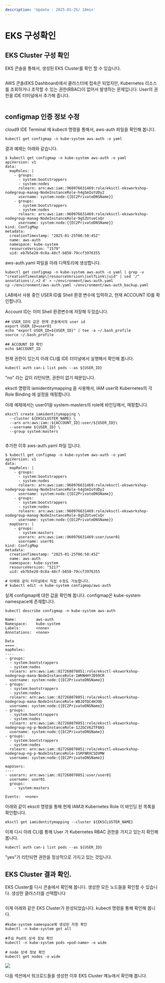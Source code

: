 ```yaml
---
description: 'Update : 2025-01-25/ 10min'
---
```


# EKS 구성확인

## EKS Cluster 구성 확인&#x20;

EKS 콘솔을 통해서, 생성된 EKS Cluster를 확인 할 수 있습니다.

<figure><img src="../.gitbook/assets/image (1) (1) (1) (1).png" alt=""><figcaption></figcaption></figure>

AWS 콘솔(EKS Dashboard)에서 클러스터에 접속은 되었지만, Kubernetes 리소스를 조회하거나 조작할 수 있는 권한(RBAC)이 없어서 발생하는 문제입니다. User의 권한을 IDE 터미널에서 추가해 줍니다. &#x20;

<figure><img src="../.gitbook/assets/image (2) (1) (1).png" alt=""><figcaption></figcaption></figure>

## configmap 인증 정보 수정

cloud9 IDE Terminal 에 kubectl 명령을 통해서, aws-auth 파일을 확인해 봅니다.&#x20;

```
kubectl get configmap -n kube-system aws-auth -o yaml
```

결과 예제는 아래와 같습니다.

```
$ kubectl get configmap -n kube-system aws-auth -o yaml
apiVersion: v1
data:
  mapRoles: |
    - groups:
      - system:bootstrappers
      - system:nodes
      rolearn: arn:aws:iam::960976631469:role/eksctl-eksworkshop-nodegroup-manag-NodeInstanceRole-h4gSmIotUDy2
      username: system:node:{{EC2PrivateDNSName}}
    - groups:
      - system:bootstrappers
      - system:nodes
      rolearn: arn:aws:iam::960976631469:role/eksctl-eksworkshop-nodegroup-manag-NodeInstanceRole-9gSZUtveCsQr
      username: system:node:{{EC2PrivateDNSName}}
kind: ConfigMap
metadata:
  creationTimestamp: "2025-01-25T06:50:45Z"
  name: aws-auth
  namespace: kube-system
  resourceVersion: "1579"
  uid: eb7b5e20-0c8a-48cf-b850-79ccf3976355
```

aws-auth.yaml 파일을 아래 디렉토리에 생성합니다.&#x20;

```
kubectl get configmap -n kube-system aws-auth -o yaml | grep -v "creationTimestamp\|resourceVersion\|selfLink\|uid" | sed '/^  annotations:/,+2 d' > ~/environment/aws-auth.yaml
cp ~/environment/aws-auth.yaml ~/environment/aws-auth_backup.yaml

```

LAB에서 사용 중인 USER ID를 Shell 환경 변수에 입력하고, 현재 ACCOUNT ID를 확인합니다.

Account ID는 이미 Shell 환경변수에 저장해 두었습니다.

```
## USER_ID의 값은 현재 콘솔에서의 user id
export USER_ID=user01
echo "export USER_ID=${USER_ID}" | tee -a ~/.bash_profile
source ~/.bash_profile

## ACCOUNT ID 확인
echo $ACCOUNT_ID

```

현재 권한이 있는지 아래 CLI를 IDE 터미널에서 실행해서 확인해 봅니다.

```
kubectl auth can-i list pods --as ${USER_ID}
```

"no" 라는 값이 리턴되면, 권한이 없기 때문입니다.

eksctl 명령의 iamidentitymapping 을 사용해서, IAM user와 Kubernetes의 각 Role Binding 에 설정을 매핑합니다.

아래 예제에서는 user01을 system-masters의 role에 바인딩해서, 매핑합니다.

```
eksctl create iamidentitymapping \
  --cluster ${EKSCLUSTER_NAME} \
  --arn arn:aws:iam::${ACCOUNT_ID}:user/${USER_ID}\
  --username ${USER_ID} \
  --group system:masters
  
```

추가한 이후 aws-auth.yaml 파일 입니다.

```
$ kubectl get configmap -n kube-system aws-auth -o yaml
apiVersion: v1
data:
  mapRoles: |
    - groups:
      - system:bootstrappers
      - system:nodes
      rolearn: arn:aws:iam::960976631469:role/eksctl-eksworkshop-nodegroup-manag-NodeInstanceRole-h4gSmIotUDy2
      username: system:node:{{EC2PrivateDNSName}}
    - groups:
      - system:bootstrappers
      - system:nodes
      rolearn: arn:aws:iam::960976631469:role/eksctl-eksworkshop-nodegroup-manag-NodeInstanceRole-9gSZUtveCsQr
      username: system:node:{{EC2PrivateDNSName}}
  mapUsers: |
    - groups:
      - system:masters
      userarn: arn:aws:iam::960976631469:user/user01
      username: user01
kind: ConfigMap
metadata:
  creationTimestamp: "2025-01-25T06:50:45Z"
  name: aws-auth
  namespace: kube-system
  resourceVersion: "5217"
  uid: eb7b5e20-0c8a-48cf-b850-79ccf3976355
```

```
# 아래와 같이 터미널에서 직접 수정도 가능합니다. 
# kubectl edit -n kube-system configmap/aws-auth
```

실제 configmap에 대한 값을 확인해 봅니다. configmap은 kube-system namespace에 존재합니다.

```
kubectl describe configmap -n kube-system aws-auth
```

```
Name:         aws-auth
Namespace:    kube-system
Labels:       <none>
Annotations:  <none>

Data
====
mapRoles:
----
- groups:
  - system:bootstrappers
  - system:nodes
  rolearn: arn:aws:iam::027268078051:role/eksctl-eksworkshop-nodegroup-mana-NodeInstanceRole-1WKNHHYJD99CR
  username: system:node:{{EC2PrivateDNSName}}
- groups:
  - system:bootstrappers
  - system:nodes
  rolearn: arn:aws:iam::027268078051:role/eksctl-eksworkshop-nodegroup-mana-NodeInstanceRole-WBJOTQC4HJOD
  username: system:node:{{EC2PrivateDNSName}}
- groups:
  - system:bootstrappers
  - system:nodes
  rolearn: arn:aws:iam::027268078051:role/eksctl-eksworkshop-nodegroup-ng-p-NodeInstanceRole-122GCV62TF8AS
  username: system:node:{{EC2PrivateDNSName}}
- groups:
  - system:bootstrappers
  - system:nodes
  rolearn: arn:aws:iam::027268078051:role/eksctl-eksworkshop-nodegroup-ng-p-NodeInstanceRole-1SRFNRXCSDVMW
  username: system:node:{{EC2PrivateDNSName}}

mapUsers:
----
- userarn: arn:aws:iam::027268078051:user/user01
  username: user01
  groups:
    - system:masters

Events:  <none>
```



아래와 같이 eksctl 명령을 통해 현재 IAM과 Kubernetes Role 이 바인딩 된 목록을 확인합니다.

```
eksctl get iamidentitymapping --cluster ${EKSCLUSTER_NAME}

```

이제 다시 아래 CLI를 통해 User 가 Kubernetes RBAC 권한을 가지고 있는지 확인해 봅니다.

```
kubectl auth can-i list pods --as ${USER_ID}
```

"yes"가 리턴되면 권한을 정상적으로 가지고 있는 것입니다.



## EKS Cluster 결과 확인.

EKS Cluster를 다시 콘솔에서 확인해 봅니다. 생성한 모든 노드들을 확인할 수 있습니다. 생성한 클러스터를 선택합니다

<figure><img src="../.gitbook/assets/image (3) (1).png" alt=""><figcaption></figcaption></figure>

이제 아래와 같은 EKS Cluster가 완성되었습니다. kubectl 명령을 통해 확인해 봅니다.

```
#kube-system namespace에 생성된 자원 확인 
kubectl -n kube-system get all

#주요 Pod의 상세 정보 확인 
kubectl -n kube-system pods <pod-name> -o wide

# node 상세 정보 확인 
kubectl get nodes -o wide

```

![](<../.gitbook/assets/image (287).png>)

다음 섹션에서 워크로드들을 생성한 이후 EKS Cluster 메뉴에서 확인해 봅니다.

